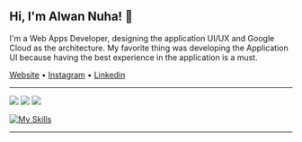 ## Hi, I'm Alwan Nuha! 👋

<div style="max-width: 65ch;">

I'm a Web Apps Developer, designing the application UI/UX and Google Cloud as the architecture. My favorite thing was developing the Application UI because having the best experience in the application is a must.

</div>

[Website](https://anhzf.dev) • [Instagram](https://instagram.com/alwan.nuha) • [Linkedin](https://www.linkedin.com/in/anhzf/)

---

<!-- ![Anhzf's GitHub stats](https://github-readme-stats.vercel.app/api?username=anhzf&show_icons=true&theme=tokyonight) -->
![](https://github-profile-summary-cards.vercel.app/api/cards/profile-details?username=anhzf&theme=nord_dark)
![](http://github-profile-summary-cards.vercel.app/api/cards/repos-per-language?username=anhzf&theme=nord_dark)
![](http://github-profile-summary-cards.vercel.app/api/cards/most-commit-language?username=anhzf&theme=nord_dark)

[![My Skills](https://skillicons.dev/icons?i=ts,php,vue,react,nodejs,flutter,sass,gcp,firebase,tailwind,windicss,nuxt,next,laravel,mysql,vite,vscode,git,figma,docker)](https://skillicons.dev)

---
<!-- ## `<languages/>`

![TypeScript](https://img.shields.io/badge/typescript-%23007ACC.svg?style=for-the-badge&logo=typescript&logoColor=white)
![Dart](https://img.shields.io/badge/dart-%230175C2.svg?style=for-the-badge&logo=dart&logoColor=white)
![PHP](https://img.shields.io/badge/php-%23777BB4.svg?style=for-the-badge&logo=php&logoColor=white)
![HTML5](https://img.shields.io/badge/html5-%23E34F26.svg?style=for-the-badge&logo=html5&logoColor=white)
![CSS3](https://img.shields.io/badge/css3-%231572B6.svg?style=for-the-badge&logo=css3&logoColor=white) -->

<!-- ## `<technologies>`

![Vue.js](https://img.shields.io/badge/vuejs-%2335495e.svg?style=for-the-badge&logo=vuedotjs&logoColor=%234FC08D)
![React](https://img.shields.io/badge/react-%2320232a.svg?style=for-the-badge&logo=react&logoColor=%2361DAFB)
![Google Cloud](https://img.shields.io/badge/GoogleCloud-%234285F4.svg?style=for-the-badge&logo=google-cloud&logoColor=white)
![Firebase](https://img.shields.io/badge/Firebase-039BE5?style=for-the-badge&logo=Firebase&logoColor=white)
![TailwindCSS](https://img.shields.io/badge/tailwindcss-%2338B2AC.svg?style=for-the-badge&logo=tailwind-css&logoColor=white)
![Nuxtjs](https://img.shields.io/badge/Nuxt-002E3B?style=for-the-badge&logo=nuxtdotjs&logoColor=#00DC82)
![Quasar](https://img.shields.io/badge/Quasar-16B7FB?style=for-the-badge&logo=quasar&logoColor=black)
![Next JS](https://img.shields.io/badge/Next-black?style=for-the-badge&logo=next.js&logoColor=white)
![Laravel](https://img.shields.io/badge/laravel-%23FF2D20.svg?style=for-the-badge&logo=laravel&logoColor=white)
![Windicss](https://img.shields.io/badge/windicss-48B0F1.svg?style=for-the-badge&logo=windi-css&logoColor=white)
![MySQL](https://img.shields.io/badge/mysql-%2300f.svg?style=for-the-badge&logo=mysql&logoColor=white)

`</technologies>`

## `<tools/>`

![Visual Studio Code](https://img.shields.io/badge/Visual%20Studio%20Code-0078d7.svg?style=for-the-badge&logo=visual-studio-code&logoColor=white)
![Git](https://img.shields.io/badge/git-%23F05033.svg?style=for-the-badge&logo=git&logoColor=white)
![Figma](https://img.shields.io/badge/figma-%23F24E1E.svg?style=for-the-badge&logo=figma&logoColor=white)
![GitHub Actions](https://img.shields.io/badge/github%20actions-%232671E5.svg?style=for-the-badge&logo=githubactions&logoColor=white)

`</tools>` -->

<!--
**anhzf/anhzf** is a ✨ _special_ ✨ repository because its `README.md` (this file) appears on your GitHub profile.

Here are some ideas to get you started:

- 🔭 I’m currently working on ...
- 🌱 I’m currently learning ...
- 👯 I’m looking to collaborate on ...
- 🤔 I’m looking for help with ...
- 💬 Ask me about ...
- 📫 How to reach me: ...
- 😄 Pronouns: ...
- ⚡ Fun fact: ...
-->
